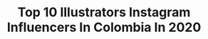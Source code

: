 ---
title: Top 10 Illustrators Instagram Influencers In Colombia In 2020
description: >-
  Find top illustrators Instagram influencers in Colombia in 2020. Most popular hashtags: #illustration #illustrationartists #digitalillustration #procreate.
platform: Instagram
hits: 23
text_top: Analyze the top-rated Instagram profiles on inBeat.
text_bottom: Our search engine aggregates 23 Instagram influencers like this in Colombia for you to collaborate.
profiles:
  - username: "dd.rm"
    fullname: >-
      Daniela Rodríguez
    bio: >-
      ✨@illustrator.ddrm ✨Mi marca @sebastiano.shop ✨Tiktok : dd.rm7 Canal de YouTube ⬇️⬇️ #fashionstyle Modelo/ influencer/diseñadora
    location: "Colombia"
    followers: 20911
    engagement: 482
    commentsToLikes: 0.034983
    id: ck9has8yzdw4r0j78jiu8f2rf
    verified: false
    hashtags: "#makeup, #photooftheday, #maquillaje, #gamergirl"
  - username: "catalinaestrada"
    fullname: >-
      Catalina Estrada
    bio: >-
      💥Illustrator & Pattern Designer. 💥NO DM for business inquieries, please email info@catalinaestrada.com 💥More about me👇🏻
    location: "Colombia"
    followers: 44526
    engagement: 143
    commentsToLikes: 0.069854
    id: ck55osd2m90yj0i11c7kqter5
    verified: false
    hashtags: "#minga2020, #maryoliver, #diadelanin, #laminganoesviolencia"
  - username: "alterlier"
    fullname: >-
      Carolina Rodríguez Fuenmayor
    bio: >-
      Radical Dreamer 🦄 Freelance Illustrator 🌈 Commissions: alterlier@gmail.com Represented by @weareillustrationx Bogotá, Colombia
    location: "Colombia"
    followers: 34835
    engagement: 709
    commentsToLikes: 0.009925
    id: ck135n6cj28u20i1981gy3lmg
    verified: false
    hashtags: "#artwork, #ilustracion, #quarantine, #poster"
  - username: "melissa.castrillon"
    fullname: >-
      𝘔𝘦𝘭𝘪𝘴𝘴𝘢 𝘊𝘢𝘴𝘵𝘳𝘪𝘭𝘭𝘰𝘯
    bio: >-
      English/Colombian Illustrator. Cambridge, U.K Represented by @pickledink ✨ Shop is still open 🌿
    location: "Colombia"
    followers: 40630
    engagement: 263
    commentsToLikes: 0.017317
    id: ck13bzpflxxtp0i19xer3tcpj
    verified: false
    hashtags: "#bookcoverdesign, #picturebook, #mightymin, #childrensbooks"
  - username: "alejandromesa"
    fullname: >-
      Alejandro Mesa
    bio: >-
      Colombian freelance Illustrator & character designer, based in Bogotá ✉️ alejandromesa@outlook.com Represented by: ✨@astoundusagency⚡️
    location: "Colombia"
    followers: 6255
    engagement: 700
    commentsToLikes: 0.029108
    id: ck5zqlexrutfl0i14zbtic4g4
    verified: false
    hashtags: "#childrenillustration, #revistacucu, #childrensillustration, #illustration"
  - username: "lauradieze"
    fullname: >-
      Laura Díez Estrada 🌞
    bio: >-
      Freelance illustrator + Graphic Designer Compra mis productos en @kindlife_shop Medellín | Colombia ♡ Let's work together 💌 lauradieze@gmail.com
    location: "Colombia"
    followers: 14762
    engagement: 561
    commentsToLikes: 0.012116
    id: ck138uz31i5os0i1946zr0lxv
    verified: false
    hashtags: "#illustree, #girly, #womenillustrators, #doodle"
  - username: "ginapaola"
    fullname: >-
      Gina Barranco🔮
    bio: >-
      🌴🇩🇴Caribbean graphic designer / illustrator ⚡️ @losplebeyos 👩🏽‍🔬 @barrancooo 🐶 @mygoldenlupita 🎟 #elbadbitchclub 🍧 #pantoneG
    location: "Colombia"
    followers: 12579
    engagement: 881
    commentsToLikes: 0.052097
    id: ck5qbsdbxn6c60i11duhnjvfp
    verified: false
    hashtags: "#sevan, #thepirategraphic, #jojorabbit, #movieillustration"
  - username: "amandaportillo"
    fullname: >-
      Amanda Portillo
    bio: >-
      Illustrator Co-founder & designer @as.if_clothing portillo.maroto@gmail.com
    location: "Colombia"
    followers: 7397
    engagement: 588
    commentsToLikes: 0.048308
    id: ck6u9sbk1zcve0j71p0xpmp0z
    verified: false
    hashtags: "#escoteworld, #mariaescote, #amandaportillo, #tbt"
  - username: "artichoke_kid"
    fullname: >-
      Lorena Alvarez Gómez
    bio: >-
      Comic artist and Illustrator Bogotá, Colombia
    location: "Colombia"
    followers: 23177
    engagement: 683
    commentsToLikes: 0.010213
    id: ck15t7dzsgoxa0i19v4c9oeyg
    verified: false
    hashtags: "#diainternacionaldelamujer, #womansday, #8m2020, #soylibre"
  - username: "maria.jose.guzman"
    fullname: >-
      Illustration 🌻
    bio: >-
      Freelance illustrator COMISSIONS ARE OPEN ✨ ✉️ mariajoseguzman.art@gmail.com
    location: "Colombia"
    followers: 7830
    engagement: 554
    commentsToLikes: 0.120523
    id: ckaoroy5bo6hp0i786cnxw9zt
    verified: false
    hashtags: "#editorialillustration, #illustrationhowl, #femaleillustrator, #illustrationoftheday"
---